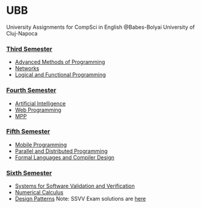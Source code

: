 # UBB
University Assignments for CompSci in English @Babes-Bolyai University of Cluj-Napoca

### [Third Semester](https://github.com/diananoveanu/UBB/tree/master/Sem3) 

- [Advanced Methods of Programming](https://github.com/diananoveanu/UBB/tree/master/Sem3/MAP)
- [Networks](https://github.com/diananoveanu/UBB/tree/master/Sem3/Computer%20Networks/Lab1)
- [Logical and Functional Programming](https://github.com/diananoveanu/UBB/tree/master/Sem3/PLF)

### [Fourth Semester](https://github.com/diananoveanu/UBB/tree/master/Sem4)

- [Artificial Intelligence](https://github.com/diananoveanu/UBB/tree/master/Sem4/AI)
- [Web Programming](https://github.com/diananoveanu/UBB/tree/master/Sem4/Web)
- [MPP](https://github.com/diananoveanu/UBB/tree/master/Sem4/MPP)

### [Fifth Semester](https://github.com/diananoveanu/UBB/tree/master/Sem5)

- [Mobile Programming](https://github.com/diananoveanu/UBB/tree/master/Sem5/Mobile)
- [Parallel and Distributed Programming](https://github.com/diananoveanu/UBB/tree/master/Sem5/PDP)
- [Formal Languages and Compiler Design](https://github.com/diananoveanu/UBB/tree/master/Sem5/FLCD)

### [Sixth Semester](https://github.com/diananoveanu/UBB/tree/master/Sem6)

- [Systems for Software Validation and Verification](https://github.com/diananoveanu/UBB/tree/master/Sem6/SSVV)
- [Numerical Calculus](https://github.com/diananoveanu/UBB/tree/master/Sem6/Calculus)
- [Design Patterns](https://github.com/diananoveanu/UBB/tree/master/Sem6/DP)
Note: SSVV Exam solutions are [here](https://github.com/diananoveanu/ssvv_exam)


